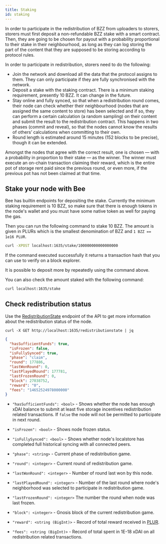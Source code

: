 ```yaml
---
title: Staking
id: staking
---
```


In order to participate in the redistribution of BZZ from uploaders to storers, storers must first deposit a non-refundable BZZ stake with a smart contract. Then, they are going to be chosen for payout with a probability proportional to their stake in their neighbourhood, as long as they can log storing the part of the content that they are supposed to be storing according to protocol rules.

In order to participate in redistribution, storers need to do the following:

- Join the network and download all the data that the protocol assigns to them. They can only participate if they are fully synchronised with the network.
- Deposit a stake with the staking contract. There is a minimum staking requirement, presently 10 BZZ. It can change in the future.
- Stay online and fully synced, so that when a redistribution round comes, their node can check whether their neighbourhood (nodes that are assigned the same content to store) has been selected and if so, they can perform a certain calculation (a random sampling) on their content and submit the result to the redistribution contract. This happens in two phases (commit and reveal), so that the nodes cannot know the results of others’ calculations when committing to their own.
- Round length is estimated around 15 minutes (152 blocks to be precise), though it can be extended.

Amongst the nodes that agree with the correct result, one is chosen — with a probability in proportion to their stake — as the winner. The winner must execute an on-chain transaction claiming their reward, which is the entire pot of storage rent paid since the previous round, or even more, if the previous pot has not been claimed at that time.

## Stake your node with Bee

Bee has builtin endpoints for depositing the stake. Currently the minimum staking requirement is 10 BZZ, so make sure that there is enough tokens in the node's wallet and you must have some native token as well for paying the gas.

Then you can run the following command to stake 10 BZZ. The amount is given in PLURs which is the smallest denomination of BZZ and `1 BZZ == 1e16 PLUR`.

```bash
curl -XPOST localhost:1635/stake/100000000000000000
```

If the command executed successfully it returns a transaction hash that you can use to verify on a block explorer.

It is possible to deposit more by repeatedly using the command above.

You can also check the amount staked with the following command:

```bash
curl localhost:1635/stake
```

## Check redistribution status

Use the <a href="/debug-api/#tag/RedistributionState" target="_blank" rel="noopener noreferrer">RedistributionState</a> endpoint of the API to get more information about the redistribution status of the node.

```
curl -X GET http://localhost:1635/redistributionstate | jq
```

```json
{
  "hasSufficientFunds": true,
  "isFrozen": false,
  "isFullySynced": true,
  "phase": "claim",
  "round": 177886,
  "lastWonRound": 0,
  "lastPlayedRound": 177781,
  "lastFrozenRound": 0,
  "block": 27038752,
  "reward": "0",
  "fees": "14652524978000000"
}
```

* `"hasSufficientFunds": <bool>` - Shows whether the node has enough xDAI balance to submit at least five storage incentives redistribution related transactions.  If `false` the node will not be permitted to participate in next round.

* `"isFrozen": <bool>` - Shows node frozen status.
* `"isFullySynced": <bool>` - Shows whether node's localstore has completed full historical syncing with all connected peers.
* `"phase": <string>` - Current phase of redistribution game.
* `"round": <integer>` - Current round of redistribution game.
* `"lastWonRound": <integer>` - Number of round last won by this node.
* `"lastPlayedRound": <integer>` - Number of the last round where node's neighborhood was selected to participate in redistribution game.
* `"lastFrozenRound": <integer>` The number the round when node was last frozen. 
* `"block": <integer>` - Gnosis block of the current redistribution game.
* `"reward": <string (BigInt)>` - Record of total reward received in [PLUR](/docs/introduction/terminology#plur).
* `"fees": <string (BigInt)>` - Record of total spent in 1E-18 xDAI on all redistribution related transactions.
